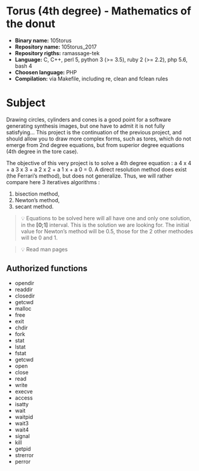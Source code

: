 # Torus (4th degree) - Mathematics of the donut

- **Binary name:** 105torus
- **Repository name:** 105torus_2017
- **Repository rigths:** ramassage-tek
- **Language:** C, C++, perl 5, python 3 (>= 3.5), ruby 2 (>= 2.2), php 5.6, bash 4
- **Choosen language:** PHP
- **Compilation:** via Makefile, including re, clean and fclean rules


# Subject

Drawing circles, cylinders and cones is a good point for a software generating synthesis images, but one have to admit it is not fully satisfying... This project is the continuation of the previous project, and should allow you to draw more complex forms, such as tores, which do not emerge from 2nd degree equations, but from superior degree equations (4th degree in the tore case).

The objective of this very project is to solve a 4th degree equation : a 4 x 4 + a 3 x 3 + a 2 x 2 + a 1 x + a 0 = 0. A direct
resolution method does exist (the Ferrari’s method), but does not generalize. Thus, we will rather compare here 3
iteratives algorithms :
1. bisection method,
2. Newton’s method,
3. secant method.

> :bulb: Equations to be solved here will all have one and only one solution, in the **[0;1]** interval. This is the solution we are looking for. The initial value for Newton’s method will be 0.5, those for the 2 other
methodes will be 0 and 1.

> :bulb: Read man pages

## Authorized functions

- opendir
- readdir
- closedir
- getcwd
- malloc
- free
- exit
- chdir
- fork
- stat
- lstat
- fstat
- getcwd
- open
- close
- read
- write
- execve
- access
- isatty
- wait
- waitpid
- wait3
- wait4
- signal
- kill
- getpid
- strerror
- perror
